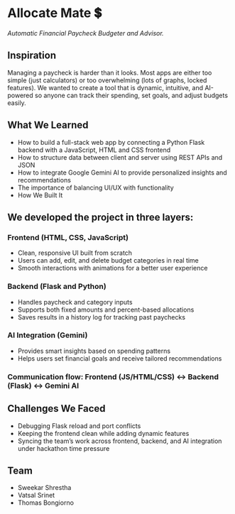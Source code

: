 # Allocate Mate 💲

_Automatic Financial Paycheck Budgeter and Advisor._

## Inspiration

Managing a paycheck is harder than it looks. Most apps are either too simple (just calculators) or too overwhelming (lots of graphs, locked features). We wanted to create a tool that is dynamic, intuitive, and AI-powered so anyone can track their spending, set goals, and adjust budgets easily.

## What We Learned

- How to build a full-stack web app by connecting a Python Flask backend with a JavaScript, HTML and CSS frontend
- How to structure data between client and server using REST APIs and JSON
- How to integrate Google Gemini AI to provide personalized insights and recommendations
- The importance of balancing UI/UX with functionality
- How We Built It

## We developed the project in three layers:

### Frontend (HTML, CSS, JavaScript)

- Clean, responsive UI built from scratch
- Users can add, edit, and delete budget categories in real time
- Smooth interactions with animations for a better user experience

### Backend (Flask and Python)

- Handles paycheck and category inputs
- Supports both fixed amounts and percent-based allocations
- Saves results in a history log for tracking past paychecks

### AI Integration (Gemini)

- Provides smart insights based on spending patterns
- Helps users set financial goals and receive tailored recommendations

### Communication flow: Frontend (JS/HTML/CSS) <-> Backend (Flask) <-> Gemini AI

## Challenges We Faced

- Debugging Flask reload and port conflicts
- Keeping the frontend clean while adding dynamic features
- Syncing the team’s work across frontend, backend, and AI integration under hackathon time pressure

## Team

- Sweekar Shrestha
- Vatsal Srinet
- Thomas Bongiorno

